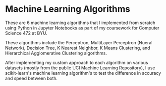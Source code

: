# Machine Learning Algorithms
These are 6 machine learning algorithms that I implemented from scratch using Python in Jupyter Notebooks as part of my coursework for Computer Science 472 at BYU.

These algorithms include the Perceptron, MultiLayer Perceptron (Nueral Network), Decision Tree, K Nearest Neighbor, K Means Clustering, and Hierarchical Agglomerative Clustering algorithms.

After implementing my custom approach to each algorithm on various datasets (mostly from the public UCI Machine Learning Repository), I use scikit-learn's machine learning algorithm's to test the difference in accuracy and speed between both.


